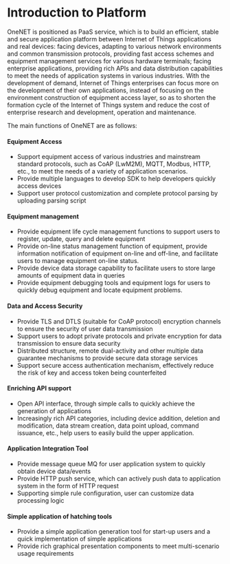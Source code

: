 # Introduction to Platform

OneNET is positioned as PaaS service, which is to build an efficient, stable and secure application platform between Internet of Things applications and real devices: facing devices, adapting to various network environments and common transmission protocols, providing fast access schemes and equipment management services for various hardware terminals; facing enterprise applications, providing rich APIs and data distribution capabilities to meet the needs of application systems in various industries. With the development of demand, Internet of Things enterprises can focus more on the development of their own applications, instead of focusing on the environment construction of equipment access layer, so as to shorten the formation cycle of the Internet of Things system and reduce the cost of enterprise research and development, operation and maintenance.

The main functions of OneNET are as follows:

#### Equipment Access

- Support equipment access of various industries and mainstream standard protocols, such as CoAP (LwM2M), MQTT, Modbus, HTTP, etc., to meet the needs of a variety of application scenarios.
- Provide multiple languages to develop SDK to help developers quickly access devices
- Support user protocol customization and complete protocol parsing by uploading parsing script

#### Equipment management
- Provide equipment life cycle management functions to support users to register, update, query and delete equipment
- Provide on-line status management function of equipment, provide information notification of equipment on-line and off-line, and facilitate users to manage equipment on-line status.
- Provide device data storage capability to facilitate users to store large amounts of equipment data in queries
- Provide equipment debugging tools and equipment logs for users to quickly debug equipment and locate equipment problems.


#### Data and Access Security
- Provide TLS and DTLS (suitable for CoAP protocol) encryption channels to ensure the security of user data transmission
- Support users to adopt private protocols and private encryption for data transmission to ensure data security
- Distributed structure, remote dual-activity and other multiple data guarantee mechanisms to provide secure data storage services
- Support secure access authentication mechanism, effectively reduce the risk of key and access token being counterfeited

#### Enriching API support
- Open API interface, through simple calls to quickly achieve the generation of applications
- Increasingly rich API categories, including device addition, deletion and modification, data stream creation, data point upload, command issuance, etc., help users to easily build the upper application.

#### Application Integration Tool
- Provide message queue MQ for user application system to quickly obtain device data/events
- Provide HTTP push service, which can actively push data to application system in the form of HTTP request
- Supporting simple rule configuration, user can customize data processing logic

#### Simple application of hatching tools
- Provide a simple application generation tool for start-up users and a quick implementation of simple applications
- Provide rich graphical presentation components to meet multi-scenario usage requirements